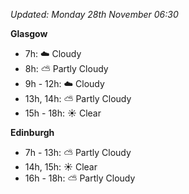 *Updated: Monday 28th November 06:30*

**Glasgow**

* 7h: :cloud: Cloudy
* 8h: :partly_sunny: Partly Cloudy
* 9h - 12h: :cloud: Cloudy
* 13h, 14h: :partly_sunny: Partly Cloudy
* 15h - 18h: :sunny: Clear

**Edinburgh**

* 7h - 13h: :partly_sunny: Partly Cloudy
* 14h, 15h: :sunny: Clear
* 16h - 18h: :partly_sunny: Partly Cloudy
